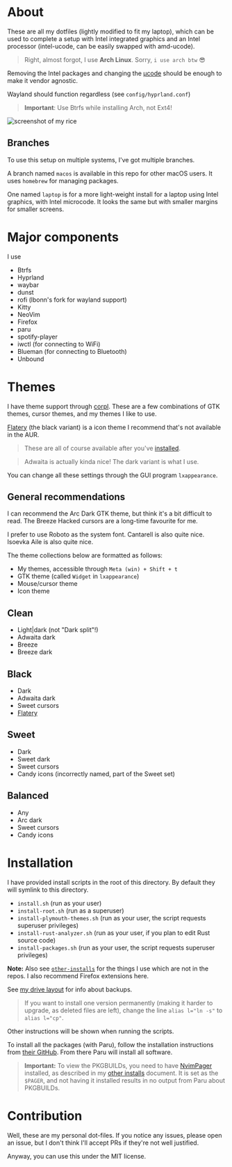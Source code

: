 # About

These are all my dotfiles (lightly modified to fit my laptop), which can be used to complete a setup with Intel integrated graphics and an Intel processor (intel-ucode, can be easily swapped with amd-ucode).

> Right, almost forgot, I use **Arch Linux**. Sorry, `i use arch btw` 😎

Removing the Intel packages and changing the [µcode](https://wiki.archlinux.org/index.php/Microcode) should be enough to make it vendor agnostic.

Wayland should function regardless (see `config/hyprland.conf`)

> **Important**: Use Btrfs while installing Arch, not Ext4!

![screenshot of my rice](images/nvim-matrix-neofetch-kvarn.png)

## Branches

To use this setup on multiple systems, I've got multiple branches.

A branch named `macos` is available in this repo for other macOS users. It uses `homebrew` for managing packages.

One named `laptop` is for a more light-weight install for a laptop using Intel graphics, with Intel microcode. It looks the same but with smaller margins for smaller screens.

# Major components

I use

-   Btrfs
-   Hyprland
-   waybar
-   dunst
-   rofi (lbonn's fork for wayland support)
-   Kitty
-   NeoVim
-   Firefox
-   paru
-   spotify-player
-   iwctl (for connecting to WiFi)
-   Blueman (for connecting to Bluetooth)
-   Unbound

# Themes

I have theme support through [corpl](https://github.com/Icelk/iclu/tree/main/corpl).
These are a few combinations of GTK themes, cursor themes, and my themes I like to use.

[Flatery](https://store.kde.org/p/1332404/) (the black variant) is a icon theme I recommend that's not available in the AUR.

> These are all of course available after you've [installed](#installation).

> Adwaita is actually kinda nice!
> The dark variant is what I use.

You can change all these settings through the GUI program `lxappearance`.

## General recommendations

I can recommend the Arc Dark GTK theme, but think it's a bit difficult to read.
The Breeze Hacked cursors are a long-time favourite for me.

I prefer to use Roboto as the system font. Cantarell is also quite nice.
Isoevka Aile is also quite nice.

The theme collections below are formatted as follows:

-   My themes, accessible through `Meta (win) + Shift + t`
-   GTK theme (called `Widget` in `lxappearance`)
-   Mouse/cursor theme
-   Icon theme

## Clean

-   Light|dark (not "Dark split"!)
-   Adwaita dark
-   Breeze
-   Breeze dark

## Black

-   Dark
-   Adwaita dark
-   Sweet cursors
-   [Flatery](https://store.kde.org/p/1332404/)

## Sweet

-   Dark
-   Sweet dark
-   Sweet cursors
-   Candy icons (incorrectly named, part of the Sweet set)

## Balanced

-   Any
-   Arc dark
-   Sweet cursors
-   Candy icons

# Installation

I have provided install scripts in the root of this directory. By default they will symlink to this directory.

-   `install.sh` (run as your user)
-   `install-root.sh` (run as a superuser)
-   `install-plymouth-themes.sh` (run as your user, the script requests superuser privileges)
-   `install-rust-analyzer.sh` (run as your user, if you plan to edit Rust source code)
-   `install-packages.sh` (run as your user, the script requests superuser privileges)

**Note:** Also see [`other-installs`](other-installs.md) for the things I use which are not in the repos. I also recommend Firefox extensions here.

See [my drive layout](drive-layout.md) for info about backups.

> If you want to install one version permanently (making it harder to upgrade, as deleted files are left), change the line `alias l="ln -s"` to `alias l="cp"`.

Other instructions will be shown when running the scripts.

To install all the packages (with Paru), follow the installation instructions from [their GitHub](https://github.com/Morganamilo/paru). From there Paru will install all software.

> **Important:** To view the PKGBUILDs, you need to have [NvimPager](https://github.com/lucc/nvimpager) installed,
> as described in my [other installs](other-installs.md) document.
> It is set as the `$PAGER`, and not having it installed results in no output from Paru about PKGBUILDs.

# Contribution

Well, these are my personal dot-files. If you notice any issues, please open an issue, but I don't think I'll accept PRs if they're not well justified.

Anyway, you can use this under the MIT license.
